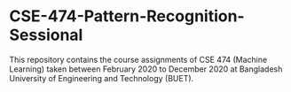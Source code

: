 # CSE-474-Pattern-Recognition-Sessional
This repository contains the course assignments of CSE 474 (Machine Learning) taken between February 2020 to December 2020 at Bangladesh University of Engineering and Technology (BUET).
